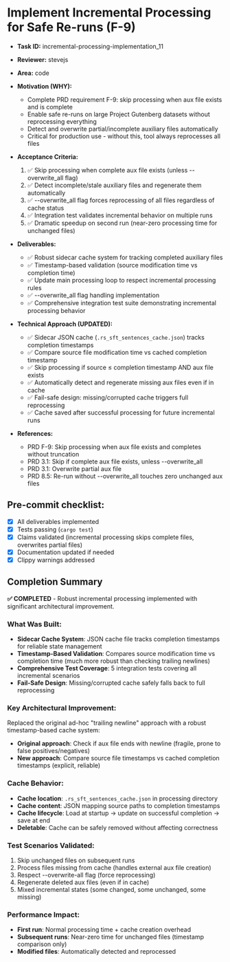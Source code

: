# Implement Incremental Processing for Safe Re-runs (F-9)

* **Task ID:** incremental-processing-implementation_11
* **Reviewer:** stevejs  
* **Area:** code
* **Motivation (WHY):**
  - Complete PRD requirement F-9: skip processing when aux file exists and is complete
  - Enable safe re-runs on large Project Gutenberg datasets without reprocessing everything
  - Detect and overwrite partial/incomplete auxiliary files automatically
  - Critical for production use - without this, tool always reprocesses all files

* **Acceptance Criteria:**
  1. ✅ Skip processing when complete aux file exists (unless --overwrite_all flag)
  2. ✅ Detect incomplete/stale auxiliary files and regenerate them automatically
  3. ✅ --overwrite_all flag forces reprocessing of all files regardless of cache status
  4. ✅ Integration test validates incremental behavior on multiple runs
  5. ✅ Dramatic speedup on second run (near-zero processing time for unchanged files)

* **Deliverables:**
  - ✅ Robust sidecar cache system for tracking completed auxiliary files
  - ✅ Timestamp-based validation (source modification time vs completion time)
  - ✅ Update main processing loop to respect incremental processing rules
  - ✅ --overwrite_all flag handling implementation
  - ✅ Comprehensive integration test suite demonstrating incremental processing behavior

* **Technical Approach (UPDATED):**
  - ✅ Sidecar JSON cache (`.rs_sft_sentences_cache.json`) tracks completion timestamps
  - ✅ Compare source file modification time vs cached completion timestamp  
  - ✅ Skip processing if source ≤ completion timestamp AND aux file exists
  - ✅ Automatically detect and regenerate missing aux files even if in cache
  - ✅ Fail-safe design: missing/corrupted cache triggers full reprocessing
  - ✅ Cache saved after successful processing for future incremental runs

* **References:**
  - PRD F-9: Skip processing when aux file exists and completes without truncation
  - PRD 3.1: Skip if complete aux file exists, unless --overwrite_all
  - PRD 3.1: Overwrite partial aux file
  - PRD 8.5: Re-run without --overwrite_all touches zero unchanged aux files

## Pre-commit checklist:
- [x] All deliverables implemented
- [x] Tests passing (`cargo test`)
- [x] Claims validated (incremental processing skips complete files, overwrites partial files)
- [x] Documentation updated if needed
- [x] Clippy warnings addressed

## Completion Summary

**✅ COMPLETED** - Robust incremental processing implemented with significant architectural improvement.

### What Was Built:
- **Sidecar Cache System**: JSON cache file tracks completion timestamps for reliable state management
- **Timestamp-Based Validation**: Compares source modification time vs completion time (much more robust than checking trailing newlines)
- **Comprehensive Test Coverage**: 5 integration tests covering all incremental scenarios
- **Fail-Safe Design**: Missing/corrupted cache safely falls back to full reprocessing

### Key Architectural Improvement:
Replaced the original ad-hoc "trailing newline" approach with a robust timestamp-based cache system:
- **Original approach**: Check if aux file ends with newline (fragile, prone to false positives/negatives)
- **New approach**: Compare source file timestamps vs cached completion timestamps (explicit, reliable)

### Cache Behavior:
- **Cache location**: `.rs_sft_sentences_cache.json` in processing directory
- **Cache content**: JSON mapping source paths to completion timestamps  
- **Cache lifecycle**: Load at startup → update on successful completion → save at end
- **Deletable**: Cache can be safely removed without affecting correctness

### Test Scenarios Validated:
1. Skip unchanged files on subsequent runs
2. Process files missing from cache (handles external aux file creation)
3. Respect --overwrite-all flag (force reprocessing)
4. Regenerate deleted aux files (even if in cache)
5. Mixed incremental states (some changed, some unchanged, some missing)

### Performance Impact:
- **First run**: Normal processing time + cache creation overhead
- **Subsequent runs**: Near-zero time for unchanged files (timestamp comparison only)
- **Modified files**: Automatically detected and reprocessed